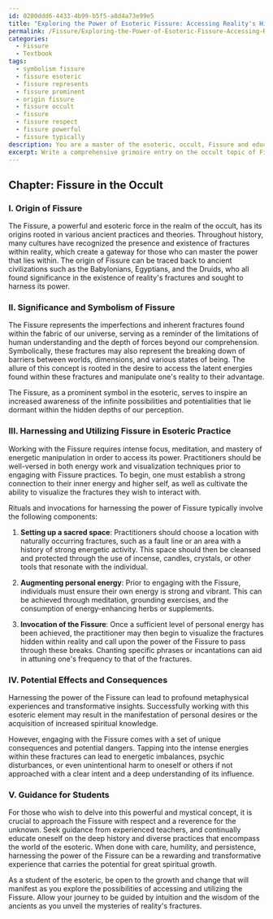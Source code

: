 ```yaml
---
id: 0200ddd6-4433-4b99-b5f5-a8d4a73e99e5
title: "Exploring the Power of Esoteric Fissure: Accessing Reality's Hidden Cracks"
permalink: /Fissure/Exploring-the-Power-of-Esoteric-Fissure-Accessing-Realitys-Hidden-Cracks/
categories:
  - Fissure
  - Textbook
tags:
  - symbolism fissure
  - fissure esoteric
  - fissure represents
  - fissure prominent
  - origin fissure
  - fissure occult
  - fissure
  - fissure respect
  - fissure powerful
  - fissure typically
description: You are a master of the esoteric, occult, Fissure and education, you have written many textbooks on the subject in ways that provide students with rich and deep understanding of the subject. You are being asked to write textbook-like sections on a topic and you do it with full context, explainability, and reliability in accuracy to the true facts of the topic at hand, in a textbook style that a student would easily be able to learn from, in a rich, engaging, and contextual way. Always include relevant context (such as formulas and history), related concepts, and in a way that someone can gain deep insights from.
excerpt: Write a comprehensive grimoire entry on the occult topic of Fissure, detailing its origin, significance, symbolism, and ways it can be harnessed or utilized in esoteric practice. Include any associated rituals, magical tools, or invocations, as well as the possible effects and consequences of working with Fissure in a metaphysical context. Provide guidance and insights for students to develop a deep understanding of this mystifying concept and its application in their spiritual journey.
---
```

## Chapter: Fissure in the Occult

### I. Origin of Fissure

The Fissure, a powerful and esoteric force in the realm of the occult, has its origins rooted in various ancient practices and theories. Throughout history, many cultures have recognized the presence and existence of fractures within reality, which create a gateway for those who can master the power that lies within. The origin of Fissure can be traced back to ancient civilizations such as the Babylonians, Egyptians, and the Druids, who all found significance in the existence of reality's fractures and sought to harness its power. 

### II. Significance and Symbolism of Fissure 

The Fissure represents the imperfections and inherent fractures found within the fabric of our universe, serving as a reminder of the limitations of human understanding and the depth of forces beyond our comprehension. Symbolically, these fractures may also represent the breaking down of barriers between worlds, dimensions, and various states of being. The allure of this concept is rooted in the desire to access the latent energies found within these fractures and manipulate one's reality to their advantage.

The Fissure, as a prominent symbol in the esoteric, serves to inspire an increased awareness of the infinite possibilities and potentialities that lie dormant within the hidden depths of our perception.

### III. Harnessing and Utilizing Fissure in Esoteric Practice

Working with the Fissure requires intense focus, meditation, and mastery of energetic manipulation in order to access its power. Practitioners should be well-versed in both energy work and visualization techniques prior to engaging with Fissure practices. To begin, one must establish a strong connection to their inner energy and higher self, as well as cultivate the ability to visualize the fractures they wish to interact with.

Rituals and invocations for harnessing the power of Fissure typically involve the following components:

1. **Setting up a sacred space**: Practitioners should choose a location with naturally occurring fractures, such as a fault line or an area with a history of strong energetic activity. This space should then be cleansed and protected through the use of incense, candles, crystals, or other tools that resonate with the individual.

2. **Augmenting personal energy**: Prior to engaging with the Fissure, individuals must ensure their own energy is strong and vibrant. This can be achieved through meditation, grounding exercises, and the consumption of energy-enhancing herbs or supplements.

3. **Invocation of the Fissure**: Once a sufficient level of personal energy has been achieved, the practitioner may then begin to visualize the fractures hidden within reality and call upon the power of the Fissure to pass through these breaks. Chanting specific phrases or incantations can aid in attuning one's frequency to that of the fractures.

### IV. Potential Effects and Consequences

Harnessing the power of the Fissure can lead to profound metaphysical experiences and transformative insights. Successfully working with this esoteric element may result in the manifestation of personal desires or the acquisition of increased spiritual knowledge.

However, engaging with the Fissure comes with a set of unique consequences and potential dangers. Tapping into the intense energies within these fractures can lead to energetic imbalances, psychic disturbances, or even unintentional harm to oneself or others if not approached with a clear intent and a deep understanding of its influence.

### V. Guidance for Students

For those who wish to delve into this powerful and mystical concept, it is crucial to approach the Fissure with respect and a reverence for the unknown. Seek guidance from experienced teachers, and continually educate oneself on the deep history and diverse practices that encompass the world of the esoteric. When done with care, humility, and persistence, harnessing the power of the Fissure can be a rewarding and transformative experience that carries the potential for great spiritual growth.

As a student of the esoteric, be open to the growth and change that will manifest as you explore the possibilities of accessing and utilizing the Fissure. Allow your journey to be guided by intuition and the wisdom of the ancients as you unveil the mysteries of reality's fractures.
